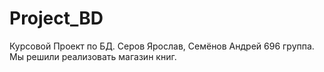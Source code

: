 # Project_BD
Курсовой Проект по БД. Серов Ярослав, Семёнов Андрей 696 группа. Мы решили реализовать магазин книг.

